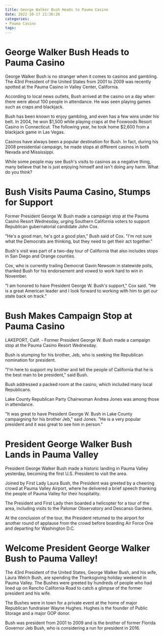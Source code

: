 ```yaml
---
title: George Walker Bush Heads to Pauma Casino
date: 2022-10-17 21:36:26
categories:
- Pauma Casino
tags:
---
```



#  George Walker Bush Heads to Pauma Casino

George Walker Bush is no stranger when it comes to casinos and gambling. The 43rd President of the United States from 2001 to 2009 was recently spotted at the Pauma Casino in Valley Center, California.

According to local news outlets, Bush arrived at the casino on a day when there were about 100 people in attendance. He was seen playing games such as craps and blackjack.

Bush has been known to enjoy gambling, and even has a few wins under his belt. In 2004, he won $1,500 while playing craps at the Foxwoods Resort Casino in Connecticut. The following year, he took home $2,600 from a blackjack game in Las Vegas.

Casinos have always been a popular destination for Bush. In fact, during his 2008 presidential campaign, he made stops at different casinos in both Nevada and Mississippi.

While some people may see Bush's visits to casinos as a negative thing, many believe that he is just enjoying himself and isn't doing any harm. What do you think?

#  Bush Visits Pauma Casino, Stumps for Support

 Former President George W. Bush made a campaign stop at the Pauma Casino Resort Wednesday, urging Southern California voters to support Republican gubernatorial candidate John Cox.

"He's a good man, he's got a good plan," Bush said of Cox. "I'm not sure what the Democrats are thinking, but they need to get their act together."

Bush's visit was part of a two-day tour of California that also includes stops in San Diego and Orange counties.

Cox, who is currently trailing Democrat Gavin Newsom in statewide polls, thanked Bush for his endorsement and vowed to work hard to win in November.

"I am honored to have President George W. Bush's support," Cox said. "He is a great American leader and I look forward to working with him to get our state back on track."

#  Bush Makes Campaign Stop at Pauma Casino

LAKEPORT, Calif. - Former President George W. Bush made a campaign stop at the Pauma Casino Resort Wednesday.

Bush is stumping for his brother, Jeb, who is seeking the Republican nomination for president.

"I'm here to support my brother and tell the people of California that he is the best man to be president," said Bush.

Bush addressed a packed room at the casino, which included many local Republicans.

Lake County Republican Party Chairwoman Andrea Jones was among those in attendance.

"It was great to have President George W. Bush in Lake County campaigning for his brother Jeb," said Jones. "He is a very popular president and it was great to see him in person."

#  President George Walker Bush Lands in Pauma Valley

President George Walker Bush made a historic landing in Pauma Valley yesterday, becoming the first U.S. President to visit the area.

Joined by First Lady Laura Bush, the President was greeted by a cheering crowd at Pauma Valley Airport, where he delivered a brief speech thanking the people of Pauma Valley for their hospitality.

The President and First Lady then boarded a helicopter for a tour of the area, including visits to the Palomar Observatory and Descanso Gardens.

At the conclusion of the tour, the President returned to the airport for another round of applause from the crowd before boarding Air Force One and departing for Washington D.C.

#  Welcome President George Walker Bush to Pauma Valley!

The 43rd President of the United States, George Walker Bush, and his wife, Laura Welch Bush, are spending the Thanksgiving holiday weekend in Pauma Valley. The Bushes were greeted by hundreds of people who had lined up on Rancho California Road to catch a glimpse of the former president and his wife.

The Bushes were in town for a private event at the home of major Republican fundraiser Wayne Hughes. Hughes is the founder of Public Storage and a major GOP donor.

Bush was president from 2001 to 2009 and is the brother of former Florida Governor Jeb Bush, who is considering a run for president in 2016.